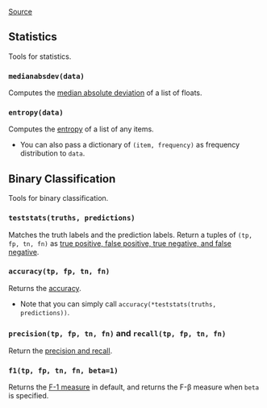 [Source](https://github.com/chuanconggao/extratools/blob/master/extratools/stattools.py)

## Statistics

Tools for statistics.

### `medianabsdev(data)`

Computes the [median absolute deviation](https://en.wikipedia.org/wiki/Median_absolute_deviation) of a list of floats.

### `entropy(data)`

Computes the [entropy](https://en.wikipedia.org/wiki/Entropy_(information_theory)) of a list of any items.

- You can also pass a dictionary of `(item, frequency)` as frequency distribution to `data`.

## Binary Classification

Tools for binary classification.

### `teststats(truths, predictions)`

Matches the truth labels and the prediction labels. Return a tuples of `(tp, fp, tn, fn)` as [true positive, false positive, true negative, and false negative](https://en.wikipedia.org/wiki/Evaluation_of_binary_classifiers).

### `accuracy(tp, fp, tn, fn)`

Returns the [accuracy](https://en.wikipedia.org/wiki/Evaluation_of_binary_classifiers).

- Note that you can simply call `accuracy(*teststats(truths, predictions))`.

### `precision(tp, fp, tn, fn)` and `recall(tp, fp, tn, fn)`

Return the [precision and recall](https://en.wikipedia.org/wiki/Precision_and_recall).

### `f1(tp, fp, tn, fn, beta=1)`

Returns the [F-1 measure](https://en.wikipedia.org/wiki/F1_score) in default, and returns the F-β measure when `beta` is specified.
